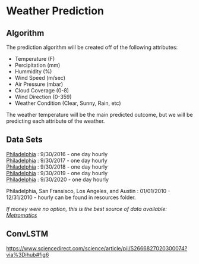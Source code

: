 # Weather Prediction

## Algorithm 
The prediction algorithm will be created off of the following attributes:   
* Temperature (F)
* Percipitation (mm)
* Hummidity (%)
* Wind Speed (m/sec)
* Air Pressure (mbar)
* Cloud Coverage (0-8)
* Wind Direction (0-359)
* Weather Condition (Clear, Sunny, Rain, etc)  

The weather temperature will be the main predicted outcome, but we will be predicting each attribute of the weather. 

## Data Sets
[Philadelphia](https://www.wunderground.com/history/daily/KPHL/date/2016-9-30) : 9/30/2016 - one day hourly   
[Philadelphia](https://www.wunderground.com/history/daily/KPHL/date/2017-9-30) : 9/30/2017 - one day hourly  
[Philadelphia](https://www.wunderground.com/history/daily/KPHL/date/2016-9-30) : 9/30/2018 - one day hourly   
[Philadelphia](https://www.wunderground.com/history/daily/KPHL/date/2016-9-30) : 9/30/2019 - one day hourly   
[Philadelphia](https://www.wunderground.com/history/daily/KPHL/date/2016-9-30) : 9/30/2020 - one day hourly   

Philadelphia, San Fransisco, Los Angeles, and Austin : 01/01/2010 - 12/31/2010 - hourly can be found in resources folder. 

*If money were no option, this is the best source of data available: [Metromatics](https://www.meteomatics.com/en/)*

## ConvLSTM
https://www.sciencedirect.com/science/article/pii/S2666827020300074?via%3Dihub#fig6
